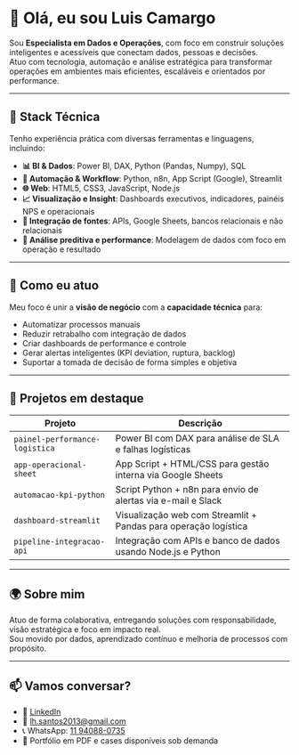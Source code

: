 # 👋 Olá, eu sou Luis Camargo

Sou **Especialista em Dados e Operações**, com foco em construir soluções inteligentes e acessíveis que conectam dados, pessoas e decisões.  
Atuo com tecnologia, automação e análise estratégica para transformar operações em ambientes mais eficientes, escaláveis e orientados por performance.

---

## 🚀 Stack Técnica

Tenho experiência prática com diversas ferramentas e linguagens, incluindo:

- **📊 BI & Dados**: Power BI, DAX, Python (Pandas, Numpy), SQL
- **🧠 Automação & Workflow**: Python, n8n, App Script (Google), Streamlit
- **🌐 Web**: HTML5, CSS3, JavaScript, Node.js
- **📈 Visualização e Insight**: Dashboards executivos, indicadores, painéis NPS e operacionais
- **🧩 Integração de fontes**: APIs, Google Sheets, bancos relacionais e não relacionais
- **🧪 Análise preditiva e performance**: Modelagem de dados com foco em operação e resultado

---

## 💼 Como eu atuo

Meu foco é unir a **visão de negócio** com a **capacidade técnica** para:

- Automatizar processos manuais
- Reduzir retrabalho com integração de dados
- Criar dashboards de performance e controle
- Gerar alertas inteligentes (KPI deviation, ruptura, backlog)
- Suportar a tomada de decisão de forma simples e objetiva

---

## 📂 Projetos em destaque

| Projeto                         | Descrição                                                                 |
|--------------------------------|---------------------------------------------------------------------------|
| `painel-performance-logistica` | Power BI com DAX para análise de SLA e falhas logísticas                  |
| `app-operacional-sheet`        | App Script + HTML/CSS para gestão interna via Google Sheets               |
| `automacao-kpi-python`         | Script Python + n8n para envio de alertas via e-mail e Slack              |
| `dashboard-streamlit`          | Visualização web com Streamlit + Pandas para operação logística           |
| `pipeline-integracao-api`      | Integração com APIs e banco de dados usando Node.js e Python              |

---

## 🌍 Sobre mim

Atuo de forma colaborativa, entregando soluções com responsabilidade, visão estratégica e foco em impacto real.  
Sou movido por dados, aprendizado contínuo e melhoria de processos com propósito.

---

## 📫 Vamos conversar?

- 🔗 [LinkedIn](https://linkedin.com/in/luis-henrique-camargo)
- 📧 lh.santos2013@gmail.com
- 📞 WhatsApp: [11 94088-0735](https://wa.me/5511940880735)
- 📁 Portfólio em PDF e cases disponíveis sob demanda

